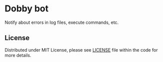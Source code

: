 # Dobby bot

Notify about errors in log files, execute commands, etc.

## License

Distributed under MIT License, please see <a href="https://github.com/k33nice/slackbots/dobby/blob/master/LICENSE">LICENSE</a> file within the code for more details.
